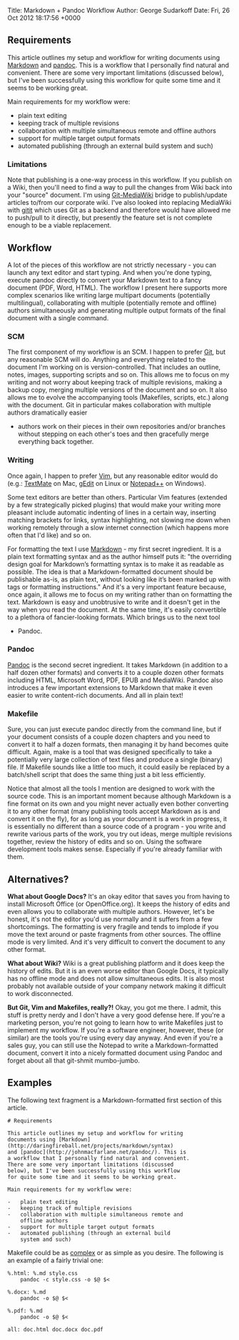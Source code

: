 Title: Markdown + Pandoc Workflow
Author: George Sudarkoff
Date: Fri, 26 Oct 2012 18:17:56 +0000

## Requirements

This article outlines my setup and workflow for writing documents using
[Markdown](http://daringfireball.net/projects/markdown/syntax) and
[pandoc](http://johnmacfarlane.net/pandoc/). This is a workflow that I
personally find natural and convenient. There are some very important
limitations (discussed below), but I've been successfully using this
workflow for quite some time and it seems to be working great.

Main requirements for my workflow were:

-   plain text editing
-   keeping track of multiple revisions
-   collaboration with multiple simultaneous remote and offline authors
-   support for multiple target output formats
-   automated publishing (through an external build system and such)

### Limitations

Note that publishing is a one-way process in this workflow. If you
publish on a Wiki, then you'll need to find a way to pull the changes
from Wiki back into your "source" document. I'm using
[Git-MediaWiki](https://github.com/Bibzball/Git-Mediawiki) bridge to
publish/update articles to/from our corporate wiki. I've also looked
into replacing MediaWiki with [gitit](http://gitit.net/) which uses Git
as a backend and therefore would have allowed me to push/pull to it
directly, but presently the feature set is not complete enough to be a
viable replacement.

## Workflow

A lot of the pieces of this workflow are not strictly necessary - you
can launch any text editor and start typing. And when you're done
typing, execute pandoc directly to convert your Markdown text to a fancy
document (PDF, Word, HTML). The workflow I present here supports more
complex scenarios like writing large multipart documents (potentially
multilingual), collaborating with multiple (potentially remote and
offline) authors simultaneously and generating multiple output formats
of the final document with a single command.

### SCM

The first component of my workflow is an SCM. I happen to prefer
[Git](http://git-scm.com/), but any reasonable SCM will do. Anything and
everything related to the document I'm working on is version-controlled.
That includes an outline, notes, images, supporting scripts and so on.
This allows me to focus on my writing and not worry about keeping track
of multiple revisions, making a backup copy, merging multiple versions
of the document and so on. It also allows me to evolve the accompanying
tools (Makefiles, scripts, etc.) along with the document. Git in
particular makes collaboration with multiple authors dramatically easier
- authors work on their pieces in their own repositories and/or branches
without stepping on each other's toes and then gracefully merge
everything back together.

### Writing

Once again, I happen to prefer [Vim](http://www.vim.org/), but any
reasonable editor would do (e.g.: [TextMate](http://macromates.com/) on
Mac, [gEdit](http://projects.gnome.org/gedit/) on Linux or
[Notepad++](http://notepad-plus-plus.org/) on Windows).

Some text editors are better than others. Particular Vim features
(extended by a few strategically picked plugins) that would make your
writing more pleasant include automatic indenting of lines in a certain
way, inserting matching brackets for links, syntax highlighting, not
slowing me down when working remotely through a slow internet connection
(which happens more often that I'd like) and so on.

For formatting the text I use
[Markdown](http://daringfireball.net/projects/markdown/) - my first
secret ingredient. It is a plain text formatting syntax and as the
author himself puts it: "the overriding design goal for Markdown’s
formatting syntax is to make it as readable as possible. The idea is
that a Markdown-formatted document should be publishable as-is, as plain
text, without looking like it’s been marked up with tags or formatting
instructions." And it's a very important feature because, once again, it
allows me to focus on my writing rather than on formatting the text.
Markdown is easy and unobtrusive to write and it doesn't get in the way
when you read the document. At the same time, it's easily convertible to
a plethora of fancier-looking formats. Which brings us to the next tool
- Pandoc.

### Pandoc

[Pandoc](http://johnmacfarlane.net/pandoc/) is the second secret
ingredient. It takes Markdown (in addition to a half dozen other
formats) and converts it to a couple dozen other formats including HTML,
Microsoft Word, PDF, EPUB and MediaWiki. Pandoc also introduces a few
important extensions to Markdown that make it even easier to write
content-rich documents. And all in plain text!

### Makefile

Sure, you can just execute pandoc directly from the command line, but if
your document consists of a couple dozen chapters and you need to
convert it to half a dozen formats, then managing it by hand becomes
quite difficult. Again, make is a tool that was designed specifically to
take a potentially very large collection of text files and produce a
single (binary) file. If Makefile sounds like a little too much, it
could easily be replaced by a batch/shell script that does the same
thing just a bit less efficiently.

Notice that almost all the tools I mention are designed to work with the
source code. This is an important moment because although Markdown is a
fine format on its own and you might never actually even bother
converting it to any other format (many publishing tools accept Markdown
as is and convert it on the fly), for as long as your document is a work
in progress, it is essentially no different than a source code of a
program - you write and rewrite various parts of the work, you try out
ideas, merge multiple revisions together, review the history of edits
and so on. Using the software development tools makes sense. Especially
if you're already familiar with them.

## Alternatives?

**What about Google Docs?** It's an okay editor that saves you from
having to install Microsoft Office (or OpenOffice.org). It keeps the
history of edits and even allows you to collaborate with multiple
authors. However, let's be honest, it's not the editor you'd use
normally and it suffers from a few shortcomings. The formatting is very
fragile and tends to implode if you move the text around or paste
fragments from other sources. The offline mode is very limited. And it's
very difficult to convert the document to any other format.

**What about Wiki?** Wiki is a great publishing platform and it does
keep the history of edits. But it is an even worse editor than Google
Docs, it typically has no offline mode and does not allow simultaneous
edits. It is also most probably not available outside of your company
network making it difficult to work disconnected.

**But Git, Vim and Makefiles, really?!** Okay, you got me there. I
admit, this stuff is pretty nerdy and I don't have a very good defense
here. If you're a marketing person, you're not going to learn how to
write Makefiles just to implement my workflow. If you're a software
engineer, however, these (or similar) are the tools you're using every
day anyway. And even if you're a sales guy, you can still use the
Notepad to write a Markdown-formatted document, convert it into a nicely
formatted document using Pandoc and forget about all that git-shmit
mumbo-jumbo.

## Examples

The following text fragment is a Markdown-formatted first section of
this article.

    # Requirements

    This article outlines my setup and workflow for writing
    documents using [Markdown](http://daringfireball.net/projects/markdown/syntax) 
    and [pandoc](http://johnmacfarlane.net/pandoc/). This is 
    a workflow that I personally find natural and convenient. 
    There are some very important limitations (discussed 
    below), but I've been successfully using this workflow 
    for quite some time and it seems to be working great.

    Main requirements for my workflow were:

    -   plain text editing
    -   keeping track of multiple revisions
    -   collaboration with multiple simultaneous remote and 
        offline authors
    -   support for multiple target output formats
    -   automated publishing (through an external build 
        system and such)

Makefile could be as [complex](https://gist.github.com/3956724) or as
simple as you desire. The following is an example of a fairly trivial
one:

    %.html: %.md style.css
        pandoc -c style.css -o $@ $<

    %.docx: %.md
        pandoc -o $@ $<

    %.pdf: %.md
        pandoc -o $@ $<

    all: doc.html doc.docx doc.pdf
